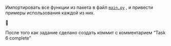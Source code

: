 Импортировать все функции из пакета в файл [`main.py`](http://main.py) , и привести примеры использования каждой из них.  

<aside>
🚨

После того как задание сделано создать коммит с комментарием “Task 6 complete”

</aside>
